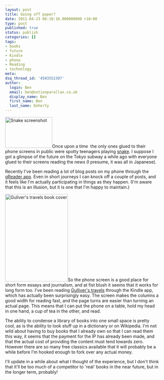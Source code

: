 ```yaml
---
layout: post
title: Going off paper?
date: 2011-04-23 06:10:16.000000000 +10:00
type: post
published: true
status: publish
categories: []
tags:
- books
- future
- Kindle
- phone
- Reading
- technology
meta:
dsq_thread_id: '4503552307'
author:
  login: Ben
  email: ben@notionparallax.co.uk
  display_name: Ben
  first_name: Ben
  last_name: Doherty
---
```

<p><img class="alignright" src="{{ site.baseurl }}/assets/item4043.jpg" alt="Snake screenshot" width="154" height="100" />Once upon a time  the only ones glued to their phone screens in public were spotty teenagers playing <a title="A history of 'Snake'" href="http://conversations.nokia.com/2009/01/20/history-of-nokia-part-2-snake/">snake</a>. I suppose I got a glimpse of the future on the Tokyo subway a while ago with everyone glued to their screens reading the news (I presume, it was all in Japanese).</p>
<p>Recently I've been reading a lot of blog posts on my phone through the <a href="http://www.appbrain.com/app/greader-%28google-reader-%7C-rss%29/com.noinnion.android.greader.reader">gReader app</a>. Even in short journeys I can knock off a couple of posts, and it feels like I'm actually participating in things as they happen. (I'm aware that this is an illusion, but it is one that I'm happy to maintain.)</p>
<p><img class="alignleft" src="{{ site.baseurl }}/assets/9164024128a0cd9ded219010.L.jpg" alt="Guliver's travels book cover" width="205" height="284" />So the phone screen is a good place for short form essays and journalism, and at fist blush it seems that it works for long form too. I've been reading <a href="http://www.amazon.com/Gullivers-Travels-ebook/dp/B000JQUZ3W">Gulliver's travels</a> through the Kindle app, which has actually been surprisingly easy. The screen makes the columns a good width for reading fast, and the page turns are easier than turning an actual page. This means that I can put the phone on a table, hold my head in one hand, a cup of tea in the other, and read.</p>
<p>The ability to condense a library of books into one small space is pretty cool, as is the ability to look stuff up in a dictionary or on Wikipedia. I'm not wild about having to buy books that I already own so that I can read them this way, it seems that the payment for the IP has already been made, and that the actual cost of providing the content must tend towards zero. However there are so many free classics available that it will probably be a while before I'm hooked enough to fork over any actual money.</p>
<p>I'll update in a while about what I thought of the experience, but I don't think that it'll be too much of a competitor to 'real' books in the near future, but in the longer term, probably!</p>
